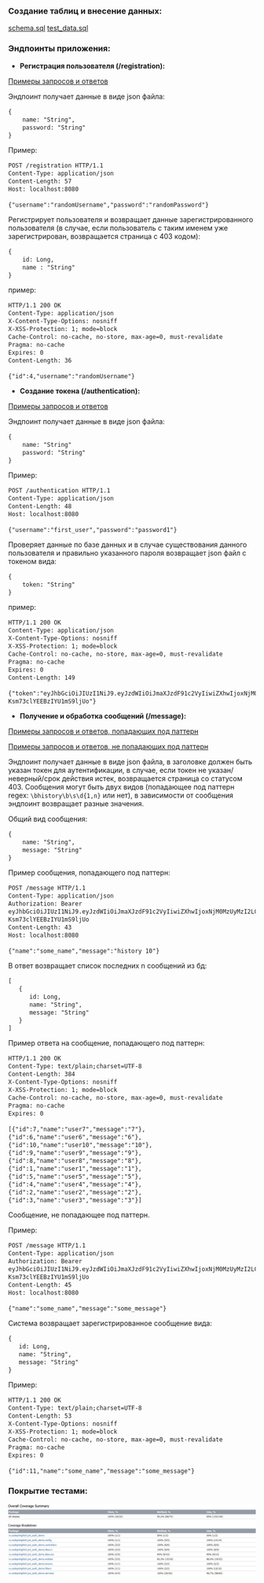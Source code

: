 ### Создание таблиц и внесение данных: 
[schema.sql](https://github.com/codepink-glitch/jwt_auth_demo/blob/master/src/main/resources/schema.sql)
[test_data.sql](https://github.com/codepink-glitch/jwt_auth_demo/blob/master/src/test/resources/test_data.sql)

### Эндпоинты приложения:

 * __Регистрация пользователя (/registration):__

[Примеры запросов и ответов](https://github.com/codepink-glitch/jwt_auth_demo/tree/master/generated-snippets/registration)

Эндпоинт получает данные в виде json файла: 
```
{
    name: "String",
    password: "String"
}
```

Пример: 
```
POST /registration HTTP/1.1
Content-Type: application/json
Content-Length: 57
Host: localhost:8080

{"username":"randomUsername","password":"randomPassword"}
```

Регистрирует пользователя и возвращает данные зарегистрированного пользователя
(в случае, если пользователь с таким именем уже зарегистрирован, возвращается страница с 403 кодом):

```
{
    id: Long,
    name : "String"
}
```

пример:
```
HTTP/1.1 200 OK
Content-Type: application/json
X-Content-Type-Options: nosniff
X-XSS-Protection: 1; mode=block
Cache-Control: no-cache, no-store, max-age=0, must-revalidate
Pragma: no-cache
Expires: 0
Content-Length: 36

{"id":4,"username":"randomUsername"}
```

* __Создание токена (/authentication):__

[Примеры запросов и ответов](https://github.com/codepink-glitch/jwt_auth_demo/tree/master/generated-snippets/authentication)

Эндпоинт получает данные в виде json файла:

```
{
    name: "String"
    password: "String" 
}
```

Пример:
```
POST /authentication HTTP/1.1
Content-Type: application/json
Content-Length: 48
Host: localhost:8080

{"username":"first_user","password":"password1"}
```

Проверяет данные по базе данных и в случае существования данного пользователя и правильно указанного пароля возвращает json файл с токеном вида:

```
{
    token: "String" 
}
```

пример:
```
HTTP/1.1 200 OK
Content-Type: application/json
X-Content-Type-Options: nosniff
X-XSS-Protection: 1; mode=block
Cache-Control: no-cache, no-store, max-age=0, must-revalidate
Pragma: no-cache
Expires: 0
Content-Length: 149

{"token":"eyJhbGciOiJIUzI1NiJ9.eyJzdWIiOiJmaXJzdF91c2VyIiwiZXhwIjoxNjM0MzUyMzI2LCJpYXQiOjE2MzQzNDg3MjZ9.hsC61Fn9pWJAkYzLjsB-Ksm73clYEEBzIYU1mS9ljUo"}
```

* __Получение и обработка сообщений (/message):__

[Примеры запросов и ответов, попадающих под паттерн](https://github.com/codepink-glitch/jwt_auth_demo/tree/master/generated-snippets/message%20(requesting%20history))

[Примеры запросов и ответов, не попадающих под паттерн](https://github.com/codepink-glitch/jwt_auth_demo/tree/master/generated-snippets/message)

Эндпоинт получает данные в виде json файла, в заголовке должен быть указан токен для аутентификации, в случае, если токен не указан/неверный/срок действия истек,
возвращается страница со статусом 403.
Сообщения могут быть двух видов (попадающее под паттерн regex: ```\bhistory\b\s\d{1,n}``` или нет), в зависимости от сообщения эндпоинт возвращает разные значения.

Общий вид сообщения:

```
{
    name: "String",
    message: "String"
}
```


Пример сообщения, попадающего под паттерн:

``` 
POST /message HTTP/1.1
Content-Type: application/json
Authorization: Bearer eyJhbGciOiJIUzI1NiJ9.eyJzdWIiOiJmaXJzdF91c2VyIiwiZXhwIjoxNjM0MzUyMzI2LCJpYXQiOjE2MzQzNDg3MjZ9.hsC61Fn9pWJAkYzLjsB-Ksm73clYEEBzIYU1mS9ljUo
Content-Length: 43
Host: localhost:8080

{"name":"some_name","message":"history 10"}
```

В ответ возвращает список последних n сообщений из бд:

```
[
   {
      id: Long,
      name: "String",
      message: "String"
   }
]
```

Пример ответа на сообщение, попадающего под паттерн:

```
HTTP/1.1 200 OK
Content-Type: text/plain;charset=UTF-8
Content-Length: 384
X-Content-Type-Options: nosniff
X-XSS-Protection: 1; mode=block
Cache-Control: no-cache, no-store, max-age=0, must-revalidate
Pragma: no-cache
Expires: 0

[{"id":7,"name":"user7","message":"7"},{"id":6,"name":"user6","message":"6"},{"id":10,"name":"user10","message":"10"},{"id":9,"name":"user9","message":"9"},{"id":8,"name":"user8","message":"8"},{"id":1,"name":"user1","message":"1"},{"id":5,"name":"user5","message":"5"},{"id":4,"name":"user4","message":"4"},{"id":2,"name":"user2","message":"2"},{"id":3,"name":"user3","message":"3"}]
```

Сообщение, не попадающее под паттерн. 

Пример:

```
POST /message HTTP/1.1
Content-Type: application/json
Authorization: Bearer eyJhbGciOiJIUzI1NiJ9.eyJzdWIiOiJmaXJzdF91c2VyIiwiZXhwIjoxNjM0MzUyMzI2LCJpYXQiOjE2MzQzNDg3MjZ9.hsC61Fn9pWJAkYzLjsB-Ksm73clYEEBzIYU1mS9ljUo
Content-Length: 45
Host: localhost:8080

{"name":"some_name","message":"some_message"}
```

Система возвращает зарегистрированное сообщение вида:

```
{
   id: Long,
   name: "String",
   message: "String"
}
```

Пример:

```
HTTP/1.1 200 OK
Content-Type: text/plain;charset=UTF-8
Content-Length: 53
X-Content-Type-Options: nosniff
X-XSS-Protection: 1; mode=block
Cache-Control: no-cache, no-store, max-age=0, must-revalidate
Pragma: no-cache
Expires: 0

{"id":11,"name":"some_name","message":"some_message"}
```

### Покрытие тестами: 

![code_coverage](https://raw.githubusercontent.com/codepink-glitch/jwt_auth_demo/master/coverage_report/code_coverage.jpg)

